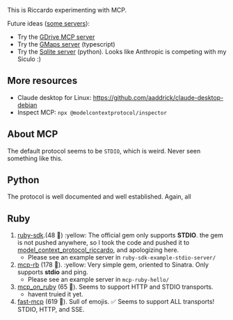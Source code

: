 This is Riccardo experimenting with MCP.

Future ideas ([some servers](https://modelcontextprotocol.io/examples#reference-implementations)):

* Try the [GDrive MCP server](https://github.com/modelcontextprotocol/servers/tree/main/src/gdrive)
* Try the [GMaps server](https://github.com/modelcontextprotocol/servers/tree/main/src/google-maps) (typescript)
* Try the [Sqlite server](https://github.com/modelcontextprotocol/servers/tree/main/src/sqlite) (python). Looks like Anthropic is competing with my Siculo :)

## More resources

* Claude desktop for Linux: https://github.com/aaddrick/claude-desktop-debian
* Inspect MCP: `npx @modelcontextprotocol/inspector`

## About MCP

The default protocol seems to be `STDIO`, which is weird. Never seen something like this.

## Python

The protocol is well documented and well established. Again, all

## Ruby

1. [ruby-sdk](https://github.com/modelcontextprotocol/ruby-sdk).(48 🌟) :yellow: The official gem only supports **STDIO**. the gem is not pushed anywhere, so I took the code and pushed it to
  [model_context_protocol_riccardo](https://rubygems.org/gems/model_context_protocol_riccardo), and apologizing here.
    * Please see an example server in `ruby-sdk-example-stdio-server/`
1. [mcp-rb](https://github.com/funwarioisii/mcp-rb) (178 🌟). :yellow: Very simple gem, oriented to Sinatra. Only supports **stdio** and ping.
    * Please see an example server in `mcp-ruby-hello/`
2. [mcp_on_ruby](https://github.com/nagstler/mcp_on_ruby) (65 🌟). Seems to support  HTTP and STDIO transports.
    * havent truied it yet.
3. [fast-mcp](https://github.com/yjacquin/fast-mcp) (619 🌟). Sull of emojis. ✅ Seems to support ALL transports! STDIO, HTTP, and SSE.
